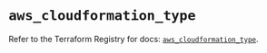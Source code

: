 # `aws_cloudformation_type`

Refer to the Terraform Registry for docs: [`aws_cloudformation_type`](https://registry.terraform.io/providers/hashicorp/aws/5.45.0/docs/resources/cloudformation_type).
